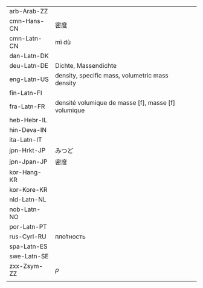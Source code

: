 | | | |
|-|-|-|
| arb-Arab-ZZ |  |  |
| cmn-Hans-CN | 密度 |  |
| cmn-Latn-CN | mì dù |  |
| dan-Latn-DK |  |  |
| deu-Latn-DE | Dichte, Massendichte |  |
| eng-Latn-US | density, specific mass, volumetric mass density |  |
| fin-Latn-FI |  |  |
| fra-Latn-FR | densité volumique de masse [f], masse [f] volumique |  |
| heb-Hebr-IL |  |  |
| hin-Deva-IN |  |  |
| ita-Latn-IT |  |  |
| jpn-Hrkt-JP | みつど |  |
| jpn-Jpan-JP | 密度 |  |
| kor-Hang-KR |  |  |
| kor-Kore-KR |  |  |
| nld-Latn-NL |  |  |
| nob-Latn-NO |  |  |
| por-Latn-PT |  |  |
| rus-Cyrl-RU | пло́тность |  |
| spa-Latn-ES |  |  |
| swe-Latn-SE |  |  |
| zxx-Zsym-ZZ | 𝜌 |  |
|  |  |  |